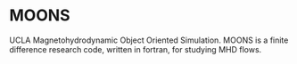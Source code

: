 # MOONS

UCLA Magnetohydrodynamic Object Oriented Simulation.
MOONS is a finite difference research code, written in fortran, for studying MHD flows.
